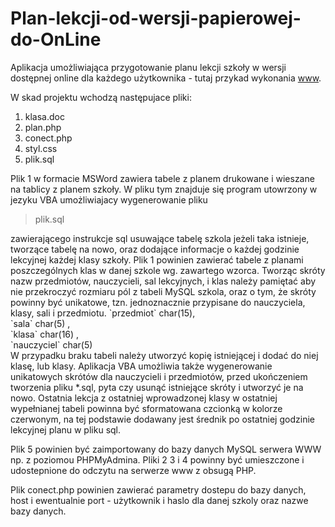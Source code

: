 # Plan-lekcji-od-wersji-papierowej-do-OnLine

<p>
Aplikacja umożliwiająca przygotowanie planu lekcji szkoły 
w wersji dostępnej online dla każdego użytkownika - tutaj przykad wykonania <a href="http://www.nuke.2lo.wlodawa.pl/plan.php" target="_blank">www</a>.
</p>


<p>

W skad projektu wchodzą następujace pliki:
</p>

<ol>
<li> klasa.doc</li>
<li> plan.php</li>
<li> conect.php</li>
<li> styl.css</li>
<li> plik.sql</li>
</ol>

<p>
Plik 1 w formacie MSWord zawiera tabele z planem drukowane i wieszane na tablicy z planem szkoły.
W pliku tym znajduje się program utowrzony w jezyku VBA umożliwiajacy wygenerowanie pliku
<blockquote>
    plik.sql
</blockquote> zawierającego instrukcje sql usuwające tabelę szkola jeżeli taka istnieje, tworzące tabelę na nowo, 
oraz dodające informacje o każdej godzinie lekcyjnej każdej klasy szkoły.
Plik 1 powinien zawierać tabele z planami poszczególnych klas w danej szkole wg. zawartego 
wzorca. Tworząc skróty nazw przedmiotów, nauczycieli, sal lekcyjnych, i klas należy pamiętać
aby nie przekroczyć rozmiaru pól z tabeli MySQL szkola, oraz o tym, że skróty powinny być
unikatowe, tzn. jednoznacznie przypisane do nauczyciela, klasy, sali i przedmiotu.
`przedmiot` char(15),<br />
`sala` char(5) ,<br />
`klasa` char(16) ,<br />
`nauczyciel` char(5) <br />
W przypadku braku tabeli należy utworzyć kopię istniejącej i dodać do niej klasę,
lub klasy.
Aplikacja VBA umożliwia także wygenerowanie unikatowych skrótów dla nauczycieli i przedmiotów,
przed ukończeniem tworzenia pliku *.sql, pyta czy usunąć istniejące skróty i utworzyć je na nowo.
Ostatnia lekcja z ostatniej wprowadzonej klasy w ostatniej wypełnianej tabeli powinna 
być sformatowana czcionką w kolorze czerwonym, 
na tej podstawie dodawany jest średnik po ostatniej godzinie lekcyjnej planu w pliku sql.
</p>
<p>
Plik 5 powinien być zaimportowany do bazy danych MySQL serwera WWW np. z poziomou PHPMyAdmina.
Pliki 2 3 i 4 powinny być umieszczone i udostepnione do odczytu na serwerze www z obsugą PHP.
</p>
Plik conect.php powinien zawierać parametry dostepu do bazy danych, host i ewentualnie port - użytkownik i haslo dla 
danej szkoly oraz nazwe bazy danych.


